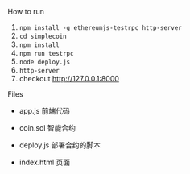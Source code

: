 How to run

1. `npm install -g ethereumjs-testrpc http-server`
2. `cd simplecoin`
3. `npm install`
4. `npm run testrpc`
5. `node deploy.js`
6. `http-server`
7. checkout http://127.0.0.1:8000

Files

* app.js
  前端代码

* coin.sol
  智能合约

* deploy.js
  部署合约的脚本

* index.html
  页面

